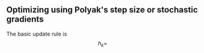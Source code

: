 ## Optimizing using Polyak's step size or stochastic gradients

The basic update rule is 
$$ h_k =$$
